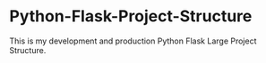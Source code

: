 # Python-Flask-Project-Structure
This is my development and production Python Flask Large Project Structure.
